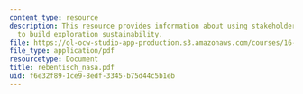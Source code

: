 ```yaml
---
content_type: resource
description: This resource provides information about using stakeholder value analysis
  to build exploration sustainability.
file: https://ol-ocw-studio-app-production.s3.amazonaws.com/courses/16-852j-integrating-the-lean-enterprise-fall-2005/f6e32f891ce98edf3345b75d44c5b1eb_rebentisch_nasa.pdf
file_type: application/pdf
resourcetype: Document
title: rebentisch_nasa.pdf
uid: f6e32f89-1ce9-8edf-3345-b75d44c5b1eb
---
```

